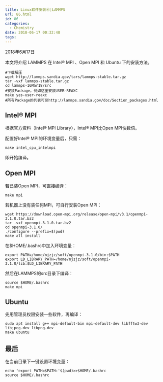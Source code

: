 ```yaml
---
title: Linux软件安装⑥|LAMMPS
url: 86.html
id: 86
categories:
  - Chemistry
date: 2018-06-17 00:32:48
tags:
---
```


2018年6月17日

本文将介绍 LAMMPS 在 Intel® MPI 、Open MPI 和 Ubuntu 下的安装方法。

    #下载解压
    wget http://lammps.sandia.gov/tars/lammps-stable.tar.gz
    tar -vxf lammps-stable.tar.gz
    cd lammps-16Mar18/src
    #安装Package，例如这里安装USER-REAXC
    make yes-user-reaxc
    #所有Package的列表可见http://lammps.sandia.gov/doc/Section_packages.html

Intel® MPI
----------

根据官方资料（Intel® MPI Library），Intel® MPI比Open MPI快数倍。

配置好Intel® MPI的环境变量后，只需：

    make intel_cpu_intelmpi

即开始编译。

Open MPI
--------

若已装Open MPI，可直接编译：

    make mpi

若机器上没有装任何MPI，可自行安装Open MPI：

    wget https://download.open-mpi.org/release/open-mpi/v3.1/openmpi-3.1.0.tar.bz2
    tar -vxf openmpi-3.1.0.tar.bz2
    cd openmpi-3.1.0/
    ./configure --prefix=$(pwd)
    make all install

在$HOME/.bashrc中加入环境变量：

    export PATH=/home/njzjz/soft/openmpi-3.1.0/bin:$PATH
    export LD_LIBRARY_PATH=/home/njzjz/soft/openmpi-3.1.0/lib:$LD_LIBRARY_PATH

然后在LAMMPS的src目录下编译：

    source $HOME/.bashrc
    make mpi

Ubuntu
------

先用管理员权限安装一些软件，再编译：

    sudo apt install g++ mpi-default-bin mpi-default-dev libfftw3-dev libjpeg-dev libpng-dev
    make ubuntu

最后
--

在当前目录下一键设置环境变量：

    echo 'export PATH=$PATH:'$(pwd)>>$HOME/.bashrc
    source $HOME/.bashrc